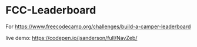 # FCC-Leaderboard
For https://www.freecodecamp.org/challenges/build-a-camper-leaderboard

live demo: https://codepen.io/jsanderson/full/NavZeb/
